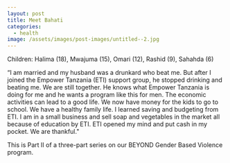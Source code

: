 ```yaml
---
layout: post
title: Meet Bahati
categories:
  - health
image: /assets/images/post-images/untitled--2.jpg
---
```


Children: Halima (18), Mwajuma (15), Omari (12), Rashid (9), Sahahda (6)

“I am married and my husband was a drunkard who beat me. But after I joined the Empower Tanzania (ETI) support group, he stopped drinking and beating me. We are still together. He knows what Empower Tanzania is doing for me and he wants a program like this for men. The economic activities can lead to a good life. We now have money for the kids to go to school. We have a healthy family life. I learned saving and budgeting from ETI. I am in a small business and sell soap and vegetables in the market all because of education by ETI. ETI opened my mind and put cash in my pocket. We are thankful."

This is Part II of a three-part series on our BEYOND Gender Based Violence program.